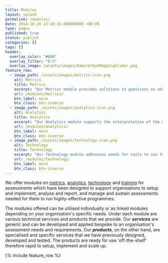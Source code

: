 ```yaml
---
title: Modules
layout: splash
permalink: /modules/
date: 2014-10-28 13:38:24.000000000 +00:00
type: pages
published: true
status: publish
categories: []
tags: []
header:
  overlay_color: "#000"
  overlay_filter: "0.5"
  overlay_image: /assets/images/dakarUrbanMappingSlider.png
feature_row:
  - image_path: /assets/images/metrics-icon.png
    alt: Metrics
    title: Metrics
    excerpt: "Our Metrics module provides solutions to questions on what indicators to measure and how they can be measured. We offer services on indicators development, assessment design and assessment implementation."
    url: /modules/metrics/
    btn_label: more
    btn_class: btn-inverse
  - image_path: /assets/images/analytics-icon.png
    alt: Analytics
    title: Analytics
    excerpt: "Our Analytics module supports the interpretation of the metrics and provides explanations to why the metrics are the way they are. We offer services on data analysis and on data visualisation."
    url: /modules/analytics/
    btn_label: more
    btn_class: btn-inverse
  - image_path: /assets/images/technology-icon.png
    alt: Technology
    title: Technology
    excerpt: "Our Technology module addresses needs for tools to use for data systems and frameworks that sustain organisation data use. We provide services on data management systems and software tools and applications development."
    url: /modules/technology/
    btn_label: more
    btn_class: btn-inverse
---
```


We offer modules on [metrics](https://validmeasures.github.io/modules/metrics), [analytics](https://validmeasures.github.io/modules/analytics), [technology](https://validmeasures.github.io/modules/technology) and [training](https://validmeasures.github.io/modules/training) for assessments which have been designed to support organisations to setup and implement, analyse and report, and manage and sustain assessments needed for them to run highly-effective programmes.

The modules offered can be utilised individually or as linked modules depending on your organisation's specific needs. Under each module are various technical services and products that we provide. Our ***services*** are generic and can be developed and applied bespoke to an organisation's assessment needs and requirements. Our ***products***, on the other hand, are specialised and specific services that we have previously designed, developed and tested. The products are ready for use 'off-the-shelf' therefore rapid to setup, implement and scale up.

{% include feature_row %}


